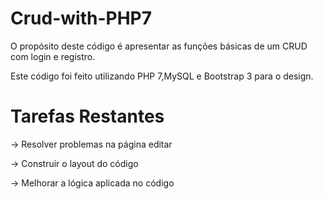 # Crud-with-PHP7

O propósito deste código é apresentar as funções básicas de um CRUD com login e registro.

Este código foi feito utilizando PHP 7,MySQL e Bootstrap 3 para o design.

# Tarefas Restantes

-> Resolver problemas na página editar

-> Construir o layout do código

-> Melhorar a lógica aplicada no código